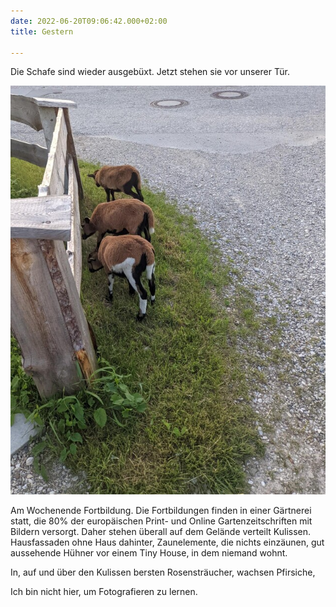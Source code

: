 ```yaml
---
date: 2022-06-20T09:06:42.000+02:00
title: Gestern

---
```

Die Schafe sind wieder ausgebüxt. Jetzt stehen sie vor unserer Tür.

![](/uploads/ausbuxen.jpg)

Am Wochenende Fortbildung. Die Fortbildungen finden in einer Gärtnerei statt, die 80% der europäischen Print- und Online Gartenzeitschriften mit Bildern versorgt. Daher stehen überall auf dem Gelände verteilt Kulissen. Hausfassaden ohne Haus dahinter, Zaunelemente, die nichts einzäunen, gut aussehende Hühner vor einem Tiny House, in dem niemand wohnt. 

In, auf und über den Kulissen bersten Rosensträucher, wachsen Pfirsiche, 

Ich bin nicht hier, um Fotografieren zu lernen. 